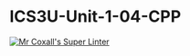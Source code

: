 # ICS3U-Unit-1-04-CPP

[![Mr Coxall's Super Linter](https://github.com/Johanna-liu16/ICS3U-Unit-1-04-CPP/workflows/Mr%20Coxall's%20Super%20Linter/badge.svg)](https://github.com/Johanna-liu16/ICS3U-Unit-1-04-CPP/actions/)

